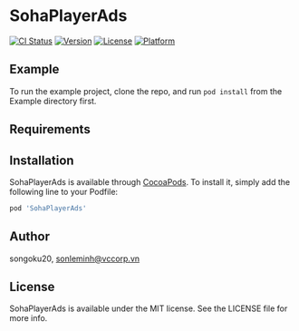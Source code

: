 # SohaPlayerAds

[![CI Status](https://img.shields.io/travis/songoku20/SohaPlayerAds.svg?style=flat)](https://travis-ci.org/songoku20/SohaPlayerAds)
[![Version](https://img.shields.io/cocoapods/v/SohaPlayerAds.svg?style=flat)](https://cocoapods.org/pods/SohaPlayerAds)
[![License](https://img.shields.io/cocoapods/l/SohaPlayerAds.svg?style=flat)](https://cocoapods.org/pods/SohaPlayerAds)
[![Platform](https://img.shields.io/cocoapods/p/SohaPlayerAds.svg?style=flat)](https://cocoapods.org/pods/SohaPlayerAds)

## Example

To run the example project, clone the repo, and run `pod install` from the Example directory first.

## Requirements

## Installation

SohaPlayerAds is available through [CocoaPods](https://cocoapods.org). To install
it, simply add the following line to your Podfile:

```ruby
pod 'SohaPlayerAds'
```

## Author

songoku20, sonleminh@vccorp.vn

## License

SohaPlayerAds is available under the MIT license. See the LICENSE file for more info.
